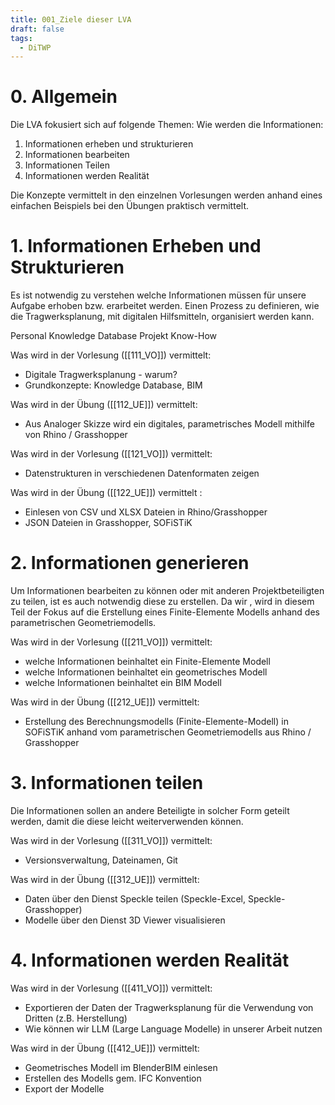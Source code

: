 ```yaml
---
title: 001_Ziele dieser LVA
draft: false
tags:
  - DiTWP
---
```

# 0. Allgemein 

Die LVA fokusiert sich auf folgende Themen:
Wie werden die Informationen:
1. Informationen erheben und strukturieren 
2. Informationen bearbeiten
3. Informationen Teilen
4. Informationen werden Realität

Die Konzepte vermittelt in den einzelnen Vorlesungen werden anhand eines einfachen Beispiels bei den Übungen praktisch vermittelt.

# 1. Informationen Erheben und Strukturieren

Es ist notwendig zu verstehen welche Informationen müssen für unsere Aufgabe erhoben bzw. erarbeitet werden.
Einen Prozess zu definieren, wie die Tragwerksplanung, mit digitalen Hilfsmitteln, organisiert werden kann.

Personal Knowledge Database
Projekt Know-How

Was wird in der Vorlesung ([[111_VO]]) vermittelt:
- Digitale Tragwerksplanung - warum?
- Grundkonzepte: Knowledge Database, BIM

Was wird in der Übung ([[112_UE]]) vermittelt:
- Aus Analoger Skizze wird ein digitales, parametrisches Modell mithilfe von Rhino / Grasshopper

Was wird in der Vorlesung ([[121_VO]]) vermittelt:
- Datenstrukturen in verschiedenen Datenformaten zeigen

Was wird in der Übung ([[122_UE]]) vermittelt :
- Einlesen von CSV und XLSX Dateien in Rhino/Grasshopper
- JSON Dateien in Grasshopper, SOFiSTiK

# 2. Informationen generieren

Um Informationen bearbeiten zu können oder mit anderen Projektbeteiligten zu teilen, ist es auch notwendig diese zu erstellen. Da wir , wird in diesem Teil der Fokus auf die Erstellung eines Finite-Elemente Modells anhand des parametrischen Geometriemodells.

Was wird in der Vorlesung ([[211_VO]]) vermittelt:
- welche Informationen beinhaltet ein Finite-Elemente Modell
- welche Informationen beinhaltet ein geometrisches Modell
- welche Informationen beinhaltet ein BIM Modell

Was wird in der Übung ([[212_UE]]) vermittelt:
- Erstellung des Berechnungsmodells (Finite-Elemente-Modell) in SOFiSTiK anhand vom parametrischen Geometriemodells aus Rhino / Grasshopper

# 3. Informationen teilen

Die Informationen sollen an andere Beteiligte in solcher Form geteilt werden, damit die diese leicht weiterverwenden können.

Was wird in der Vorlesung ([[311_VO]]) vermittelt:
- Versionsverwaltung, Dateinamen, Git

Was wird in der Übung ([[312_UE]]) vermittelt:
- Daten über den Dienst Speckle teilen (Speckle-Excel, Speckle-Grasshopper)
- Modelle über den Dienst 3D Viewer visualisieren 

# 4. Informationen werden Realität

Was wird in der Vorlesung ([[411_VO]]) vermittelt:
- Exportieren der Daten der Tragwerksplanung für die Verwendung von Dritten (z.B. Herstellung)
- Wie können wir LLM (Large Language Modelle) in unserer Arbeit nutzen

Was wird in der Übung ([[412_UE]]) vermittelt:
- Geometrisches Modell im BlenderBIM einlesen
- Erstellen des Modells gem. IFC Konvention
- Export der Modelle


